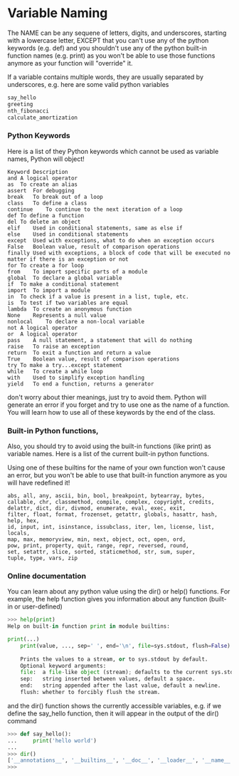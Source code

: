 # Variable Naming
The NAME can be any sequene of letters, digits, and underscores,
starting with a lowercase letter, EXCEPT that you can't use any of
the python keywords (e.g. def) and you shouldn't use any of the python
built-in function names (e.g. print) as you won't be able to use those
functions anymore as your function will "override" it.

If a variable contains multiple words, they are usually separated by underscores,
e.g. here are some valid python variables
``` python
say_hello
greeting
nth_fibonacci
calculate_amortization
```

### Python Keywords
Here is a list of they Python keywords which cannot be used as variable names, Python will object!
``` text
Keyword	Description
and	A logical operator
as	To create an alias
assert	For debugging
break	To break out of a loop
class	To define a class
continue	To continue to the next iteration of a loop
def	To define a function
del	To delete an object
elif	Used in conditional statements, same as else if
else	Used in conditional statements
except	Used with exceptions, what to do when an exception occurs
False	Boolean value, result of comparison operations
finally	Used with exceptions, a block of code that will be executed no matter if there is an exception or not
for	To create a for loop
from	To import specific parts of a module
global	To declare a global variable
if	To make a conditional statement
import	To import a module
in	To check if a value is present in a list, tuple, etc.
is	To test if two variables are equal
lambda	To create an anonymous function
None	Represents a null value
nonlocal	To declare a non-local variable
not	A logical operator
or	A logical operator
pass	A null statement, a statement that will do nothing
raise	To raise an exception
return	To exit a function and return a value
True	Boolean value, result of comparison operations
try	To make a try...except statement
while	To create a while loop
with	Used to simplify exception handling
yield	To end a function, returns a generator
```
don't worry about thier meanings, just try to avoid them.
Python will generate an error if you forget and try to use
one as the name of a function. You will learn how to use
all of these keywords by the end of the class.

### Built-in Python functions,
Also, you should try to avoid using the built-in functions (like print) as variable names.
Here is a list of the current built-in python functions. 

Using one of these builtins
for the name of your own function won't cause an error, but you won't be able
to use that built-in function anymore as you will have redefined it!
``` text
abs, all, any, ascii, bin, bool, breakpoint, bytearray, bytes, 
callable, chr, classmethod, compile, complex, copyright, credits, 
delattr, dict, dir, divmod, enumerate, eval, exec, exit, 
filter, float, format, frozenset, getattr, globals, hasattr, hash, help, hex, 
id, input, int, isinstance, issubclass, iter, len, license, list, locals, 
map, max, memoryview, min, next, object, oct, open, ord, 
pow, print, property, quit, range, repr, reversed, round, 
set, setattr, slice, sorted, staticmethod, str, sum, super, 
tuple, type, vars, zip
```

### Online documentation
You can learn about any python value using the dir() or help() functions.
For example, the help function gives you information about any function (built-in or user-defined)
``` python
>>> help(print)
Help on built-in function print in module builtins:

print(...)
    print(value, ..., sep=' ', end='\n', file=sys.stdout, flush=False)
    
    Prints the values to a stream, or to sys.stdout by default.
    Optional keyword arguments:
    file:  a file-like object (stream); defaults to the current sys.stdout.
    sep:   string inserted between values, default a space.
    end:   string appended after the last value, default a newline.
    flush: whether to forcibly flush the stream.
```
and the dir() function shows the currently accessible variables, e.g.
if we define the say_hello function, then it will appear in the output of the dir() command
``` python
>>> def say_hello():
...     print('hello world')
... 
>>> dir()
['__annotations__', '__builtins__', '__doc__', '__loader__', '__name__', '__package__', '__spec__','say_hello']
>>> 
```
